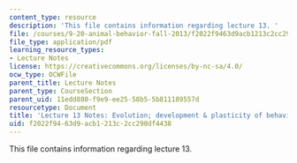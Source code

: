 ```yaml
---
content_type: resource
description: 'This file contains information regarding lecture 13. '
file: /courses/9-20-animal-behavior-fall-2013/f2022f9463d9acb1213c2cc290df4438_MIT9_20F13_Lec13.pdf
file_type: application/pdf
learning_resource_types:
- Lecture Notes
license: https://creativecommons.org/licenses/by-nc-sa/4.0/
ocw_type: OCWFile
parent_title: Lecture Notes
parent_type: CourseSection
parent_uid: 11edd880-f9e9-ee25-58b5-5b811189557d
resourcetype: Document
title: 'Lecture 13 Notes: Evolution; development & plasticity of behavior'
uid: f2022f94-63d9-acb1-213c-2cc290df4438
---
```

This file contains information regarding lecture 13. 
